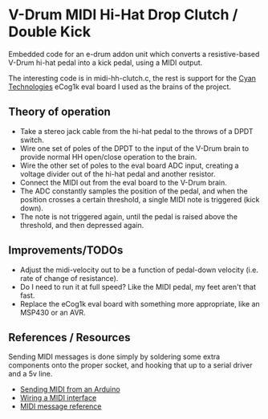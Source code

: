 # V-Drum MIDI Hi-Hat Drop Clutch / Double Kick

Embedded code for an e-drum addon unit which converts a resistive-based V-Drum hi-hat pedal into a kick pedal, using a MIDI output.

The interesting code is in midi-hh-clutch.c, the rest is support for the [Cyan Technologies](http://www.cyantechnology-ir.com/html/about/company_history.asp) eCog1k eval board I used as the brains of the project.

## Theory of operation

* Take a stereo jack cable from the hi-hat pedal to the throws of a DPDT switch.
* Wire one set of poles of the DPDT to the input of the V-Drum brain to provide normal HH open/close operation to the brain.
* Wire the other set of poles to the eval board ADC input, creating a voltage divider out of the hi-hat pedal and another resistor.
* Connect the MIDI out from the eval board to the V-Drum brain.
* The ADC constantly samples the position of the pedal, and when the position crosses a certain threshold, a single MIDI note is triggered (kick down).
* The note is not triggered again, until the pedal is raised above the threshold, and then depressed again.

## Improvements/TODOs

* Adjust the midi-velocity out to be a function of pedal-down velocity (i.e. rate of change of resistance).
* Do I need to run it at full speed? Like the MIDI pedal, my feet aren't that fast.
* Replace the eCog1k eval board with something more appropriate, like an MSP430 or an AVR.

## References / Resources

Sending MIDI messages is done simply by soldering some extra components onto the proper socket, and hooking that up to a serial driver and a 5v line.

* [Sending MIDI from an Arduino][1]
* [Wiring a MIDI interface][2]
* [MIDI message reference][3]

[1]: http://itp.nyu.edu/physcomp/Labs/MIDIOutput
[2]: http://www.tigoe.net/pcomp/code/communication/midi/
[3]: http://www.cs.cf.ac.uk/Dave/Multimedia/node158.html#SECTION04133000000000000000